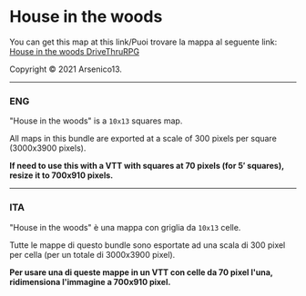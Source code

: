 # House in the woods

You can get this map at this link/Puoi trovare la mappa al seguente link: [House in the woods DriveThruRPG](https://www.drivethrurpg.com/product/367833/House-in-the-woods--Free-Map--Arsenico13-August-2021)


Copyright © 2021 Arsenico13.

---

### ENG

"House in the woods" is a `10x13` squares map.

All maps in this bundle are exported at a scale of 300 pixels per square (3000x3900 pixels).

__If need to use this with a VTT with squares at 70 pixels (for 5′ squares), resize it to 700x910 pixels.__

---

### ITA

"House in the woods" è una mappa con griglia da `10x13` celle.

Tutte le mappe di questo bundle sono esportate ad una scala di 300 pixel per cella (per un totale di 3000x3900 pixel).

__Per usare una di queste mappe in un VTT con celle da 70 pixel l'una, ridimensiona l'immagine a 700x910 pixel.__
